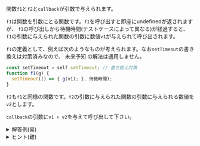 関数`f1`と`f2`と`callback`が引数で与えられます。

`f1`は関数を引数にとる関数です。`f1`を呼び出すと即座にundefinedが返されますが、
`f1`の呼び出しから待機時間(テストケースによって異なる)が経過すると、
`f1`の引数に与えられた関数の引数に数値`v1`が与えられて呼び出されます。

`f1`の定義として、例えば次のようなものが考えられます。なお`setTimeout`の書き換えは対策済みなので、
<router-link to="./predict">未来予知</router-link>
の解法は通用しません。
```js
const setTimeout = self.setTimeout; // 書き換え対策
function f1(g) {
  setTimeout(() => { g(v1); }, 待機時間);
}
```

`f2`も`f1`と同様の関数です。`f2`の引数に与えられた関数の引数に与えられる数値を`v2`とします。

`callback`の引数に`v1 + v2`を与えて呼び出して下さい。


<details>
<summary>解答例(易)</summary>

易ケースは待機時間が短いので次のコードで正答になります。

```js
f1(v1 => {
  f2(v2 => {
    callback(v1 + v2);
  });
});
```

一方、難ケースでは時間切れになってしまいます。

</details>

<details>
<summary>ヒント(難)</summary>

関数内で定義された関数は、ローカル変数の値を書きかえることができます。

```js
function f() {
  let x = 1;
  setTimeout(() => {
    console.log(x); // 1
  }, 1000);
  setTimeout(() => {
    x = 2;
  }, 2000);
  setTimeout(() => {
    console.log(x); // 2
  }, 3000);
}

f();
```

</details>